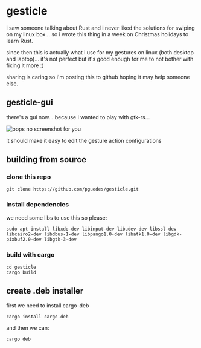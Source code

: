 # gesticle

i saw someone talking about Rust and i never liked the solutions for swiping on my linux box... so i wrote this thing in a week on Christmas holidays to learn Rust.

since then this is actually what i use for my gestures on linux (both desktop and laptop)... it's not perfect but it's good enough for me to not bother with fixing it more :)

sharing is caring so i'm posting this to github hoping it may help someone else.

## gesticle-gui

there's a gui now... because i wanted to play with gtk-rs... 

![oops no screenshot for you](https://github.com/pguedes/gesticle/blob/master/deb-assets/gesticle-gui-screenshot.png?raw=true "gesticle-gui")

it should make it easy to edit the gesture action configurations

## building from source

### clone this repo

    git clone https://github.com/pguedes/gesticle.git

### install dependencies

we need some libs to use this so please:
    
    sudo apt install libxdo-dev libinput-dev libudev-dev libssl-dev libcairo2-dev libdbus-1-dev libpango1.0-dev libatk1.0-dev libgdk-pixbuf2.0-dev libgtk-3-dev

### build with cargo

    cd gesticle
    cargo build

## create .deb installer

first we need to install cargo-deb

    cargo install cargo-deb

and then we can:

    cargo deb

